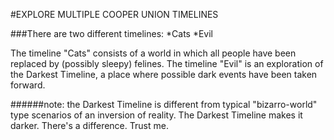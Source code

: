 #EXPLORE MULTIPLE COOPER UNION TIMELINES

###There are two different timelines:
*Cats
*Evil

The timeline "Cats" consists of a world in which all people have been replaced by (possibly sleepy) felines.
The timeline "Evil" is an exploration of the Darkest Timeline, a place where possible dark events have been taken forward.

######note: the Darkest Timeline is different from typical "bizarro-world" type scenarios of an inversion of reality. The Darkest Timeline makes it darker. There's a difference. Trust me.

